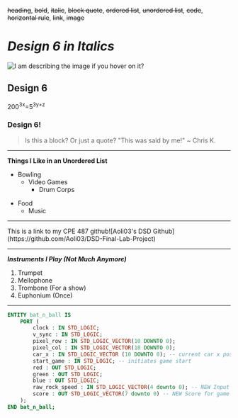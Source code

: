 ~~heading~~, ~~bold~~, ~~italic~~, ~~block quote~~, ~~ordered list~~, ~~unordered list~~, ~~code~~, ~~horizontal rule~~, ~~link~~, ~~image~~
# _Design 6 in Italics_
![I am describing the image if you hover on it?](https://avatars.githubusercontent.com/u/82727581?v=4)

## Design 6
200<sup>3x</sup>=5<sup>3y+z</sup>
### Design 6!
> Is this a block? Or just a quote?
> "This was said by me!" ~ Chris K.

<hr>

**Things I Like in an Unordered List**
- Bowling
  + Video Games
    + Drum Corps
* Food
  * Music

<hr>
This is a link to my CPE 487 github![Aoli03's DSD Github](https://github.com/Aoli03/DSD-Final-Lab-Project)
<hr>

***Instruments I Play \(Not Much Anymore)***
1. Trumpet
2. Mellophone
3. Trombone \(For a show)
4. Euphonium \(Once)
<hr>

```vhdl
ENTITY bat_n_ball IS
    PORT (
        clock : IN STD_LOGIC;
        v_sync : IN STD_LOGIC;
        pixel_row : IN STD_LOGIC_VECTOR(10 DOWNTO 0);
        pixel_col : IN STD_LOGIC_VECTOR(10 DOWNTO 0);
        car_x : IN STD_LOGIC_VECTOR (10 DOWNTO 0); -- current car x position
        start_game : IN STD_LOGIC; -- initiates game start
        red : OUT STD_LOGIC;
        green : OUT STD_LOGIC;
        blue : OUT STD_LOGIC;
        raw_rock_speed : IN STD_LOGIC_VECTOR(4 downto 0); -- NEW Input contains unmodified speed on range of 0 to 31
        score : OUT STD_LOGIC_VECTOR(7 downto 0) -- NEW Score for game needs to go to hexcount
    );
END bat_n_ball;
```
